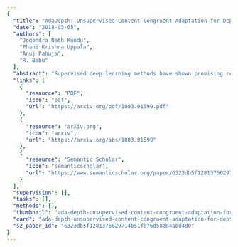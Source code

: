 ```yaml
---
{
  "title": "AdaDepth: Unsupervised Content Congruent Adaptation for Depth Estimation",
  "date": "2018-03-05",
  "authors": [
    "Jogendra Nath Kundu",
    "Phani Krishna Uppala",
    "Anuj Pahuja",
    "R. Babu"
  ],
  "abstract": "Supervised deep learning methods have shown promising results for the task of monocular depth estimation; but acquiring ground truth is costly, and prone to noise as well as inaccuracies. While synthetic datasets have been used to circumvent above problems, the resultant models do not generalize well to natural scenes due to the inherent domain shift. Recent adversarial approaches for domain adaption have performed well in mitigating the differences between the source and target domains. But these methods are mostly limited to a classification setup and do not scale well for fully-convolutional architectures. In this work, we propose AdaDepth - an unsupervised domain adaptation strategy for the pixel-wise regression task of monocular depth estimation. The proposed approach is devoid of above limitations through a) adversarial learning and b) explicit imposition of content consistency on the adapted target representation. Our unsupervised approach performs competitively with other established approaches on depth estimation tasks and achieves state-of-the-art results in a semi-supervised setting.",
  "links": [
    {
      "resource": "PDF",
      "icon": "pdf",
      "url": "https://arxiv.org/pdf/1803.01599.pdf"
    },
    {
      "resource": "arXiv.org",
      "icon": "arxiv",
      "url": "https://arxiv.org/abs/1803.01599"
    },
    {
      "resource": "Semantic Scholar",
      "icon": "semanticscholar",
      "url": "https://www.semanticscholar.org/paper/6323db5f1281376029714b51f876d58dd4abd4d0"
    }
  ],
  "supervision": [],
  "tasks": [],
  "methods": [],
  "thumbnail": "ada-depth-unsupervised-content-congruent-adaptation-for-depth-estimation-thumb.jpg",
  "card": "ada-depth-unsupervised-content-congruent-adaptation-for-depth-estimation-card.jpg",
  "s2_paper_id": "6323db5f1281376029714b51f876d58dd4abd4d0"
}
---
```


